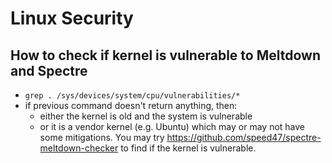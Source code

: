 # Linux Security

## How to check if kernel is vulnerable to Meltdown and Spectre

- `grep . /sys/devices/system/cpu/vulnerabilities/*`
- if previous command doesn't return anything, then:
    - either the kernel is old and the system is vulnerable
    - or it is a vendor kernel (e.g. Ubuntu) which may or may not have some mitigations.
      You may try https://github.com/speed47/spectre-meltdown-checker to find if the kernel is vulnerable.
